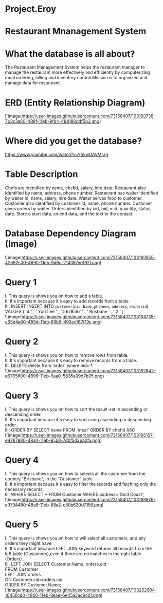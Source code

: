 # Project.Eroy

# Restaurant Mnanagement System

# What the database is all about? 

The Restaurant Management System  helps the restaurant manager to manage the restaurant more effectively and efficiently by computerizing meal ordering, billing and inventory control.Mission is to organized and manage data for restaurant.


# ERD (Entity Relationship Diagram)

![image(https://user-images.githubusercontent.com/73158407/103190738-7b3c3a80-488f-11eb-9fb4-48d198ddf5b3.png)


# Where did you get the database?

https://www.youtube.com/watch?v=YhkwUAVMrzg

# Table Description
Chefs are identified by name, chefid, salary, hire date. Restaurant also identified by name, address, phone number. Restaurant has waiter identified by waiter id, name, salary, hire date. Waiter serves food to customer. Customer also identified by customer id, name, phone number. Customer gives orders by waiter. Orders identified by cid, oid, mid, quantity, status, date.
Store a start data, an end data, and the text to the contact.

# Database Dependency Diagram (Image)

![image(https://user-images.githubusercontent.com/73158407/103190955-42e92c00-4890-11eb-9d9c-214397ee192f.png)

 
  # Query 1
  I. This query is shows you on how to add a table.                                                                                               
  II. It's important because it's easy to add records from a table.                                                                                              
  III. INSERT        INSERT INTO `customer`(`cid`, `Name`, `phoneno`, `address`, `waiterid`)                                                                             
                     VALUES (' 4 ' , ' Yuri Lee ' , ' 5678597 ' , ' Brisbane ' , ' 2 ' );                                                                          
  ![image(https://user-images.githubusercontent.com/73158407/103194735-c65d4a00-489d-11eb-80b9-493ec167f19c.png)

 # Query 2   
 I. This query is shows you on how to remove rows from table.                                                                                                           
 II. It's important because it's easy to remove records from a table.                                                                                                
 III.  DELETE        delete from 'order' where oid='1'                                                            
  ![image(https://user-images.githubusercontent.com/73158407/103192642-a6765800-4896-11eb-9aa0-5835a39d7b05.png)
  
  
  # Query 3                              
 I. This query is shows you on how to sort the result-set in ascending or descending order.                                                                                
 II. It's important because it's easy to sort using ascending or descending order.                                                                            
 III. ORDER BY          SELECT name FROM 'meal' ORDER BY chefid ASC                                                                         
     ![image(https://user-images.githubusercontent.com/73158407/103196167-e4787980-48a0-11eb-95b8-7d0f5d36a2fa.png)
     
     
  # Query 4
  I. This query is shows you on how to selects all the customer from the country "Brisbane", in the "Customer" table.                            
  II. It's important because it's easy to filter the records and fetching only the necessary records.                                       
  III. WHERE         SELECT * FROM Customer WHERE address='Gold Coast';                                                                         
     ![image(https://user-images.githubusercontent.com/73158407/103198876-a9794480-48a6-11eb-88a2-c50b620d7196.png)
     
     

# Query 5
  I. This query is shows you on how to will select all customers, and any orders they might have.                                                     
  II. It's important because LEFT JOIN keyword returns all records from the left table (Customers),even if there are no matches in the 
  right table (Orders).                      
  III. LEFT JOIN     SELECT Customer.Name, orders.oid                                                                            
                     FROM Customer                                                                                                       
                     LEFT JOIN orders                                                                                                  
                     ON Customer.cid=orders.cid                                                                                            
                     ORDER BY Customer.Name;                                                                                             
 ![image(https://user-images.githubusercontent.com/73158407/103202604-16450c80-48b0-11eb-8eae-6e45a3ac9cd1.png)
     
     

